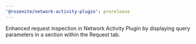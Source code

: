```yaml
---
'@rozenite/network-activity-plugin': prerelease
---
```


Enhanced request inspection in Network Activity Plugin by displaying query parameters in a section within the Request tab.
